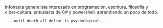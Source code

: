
infonauta generalista interesado en programación, escritura, filosofía y ciber-cultura.
entusiasta de C# y powershell. aprendiendo un poco de todo.

     ---until death all defeat is psychological---


<!---
999monk/999monk is a ✨ special ✨ repository because its `README.md` (this file) appears on your GitHub profile.
You can click the Preview link to take a look at your changes.
--->
